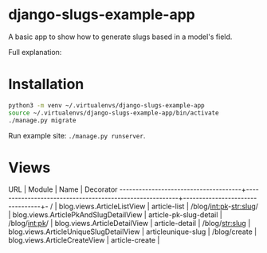 # django-slugs-example-app
A basic app to show how to generate slugs based in a  model's field.

Full explanation: 

# Installation

~~~ bash
python3 -m venv ~/.virtualenvs/django-slugs-example-app
source ~/.virtualenvs/django-slugs-example-app/bin/activate
./manage.py migrate
~~~

Run example site: `./manage.py runserver`.

# Views

URL                           | Module                                          | Name                    | Decorator
--------------------------------------+---------------------------------------------------------+---------------------------------+-
/                          | blog.views.ArticleListView             | article-list           | 
/blog/<int:pk>-<str:slug>/ | blog.views.ArticlePkAndSlugDetailView  | article-pk-slug-detail | 
/blog/<int:pk>/            | blog.views.ArticleDetailView           | article-detail         | 
/blog/<str:slug>           | blog.views.ArticleUniqueSlugDetailView | articleunique-slug     | 
/blog/create               | blog.views.ArticleCreateView           | article-create         | 

